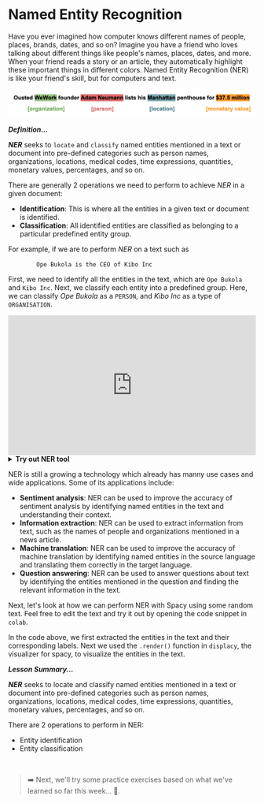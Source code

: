 # Named Entity Recognition
Have you ever imagined how computer knows different names of people, places, brands, dates, and so on? Imagine you have a friend who loves talking about different things like people's names, places, dates, and more. When your friend reads a story or an article, they automatically highlight these important things in different colors. Named Entity Recognition (NER) is like your friend's skill, but for computers and text.

![ner.png](./nlp/ner.png)


<aside>

**_Definition..._**

**_NER_** seeks to `locate` and `classify` named entities mentioned in a text or document into pre-defined categories such as person names, organizations, locations, medical codes, time expressions, quantities, monetary values, percentages, and so on.
</aside>

There are generally 2 operations we need to perform to achieve _NER_ in a given document:
- **Identification**: This is where all the entities in a given text or document is identified.
- **Classification**: All identified entities are classified as belonging to a particular predefined entity group.

For example, if we are to perform _NER_ on a text such as 

            Ope Bukola is the CEO of Kibo Inc

First, we need to identify all the entities in the text, which are `Ope Bukola` and `Kibo Inc`. Next, we classify each entity into a predefined group. Here, we can classify _Ope Bukola_ as a `PERSON`, and _Kibo Inc_ as a type of `ORGANISATION`.
 

<div style="position: relative; padding-bottom: 56.25%; height: 0;"><iframe src="https://www.youtube.com/embed/Gn_PjruUtrc" title="Sample Data Science Project" frameborder="0" allow="accelerometer; autoplay; clipboard-write; encrypted-media; gyroscope; picture-in-picture" allowfullscreen style="position: absolute; top: 0; left: 0; width: 100%; height: 100%;"></iframe></div>

<details>
<summary><b> Try out NER tool</b></summary>

Check out this **<a href="https://demos.explosion.ai/displacy-ent" target="_blank"> NER demo </a>**

</details>

NER is still a growing a technology which already has manny use cases and wide applications. Some of its applications include:
- **Sentiment analysis**: NER can be used to improve the accuracy of sentiment analysis by identifying named entities in the text and understanding their context.
- **Information extraction**: NER can be used to extract information from text, such as the names of people and organizations mentioned in a news article.
- **Machine translation**: NER can be used to improve the accuracy of machine translation by identifying named entities in the source language and translating them correctly in the target language.
- **Question answering**: NER can be used to answer questions about text by identifying the entities mentioned in the question and finding the relevant information in the text.

Next, let's look at how we can perform NER with Spacy using some random text. Feel free to edit the text and try it out by opening the code snippet in `colab`.

<script src="https://gist.github.com/wasiu-yusuf/4388604473b8c059e389524cf52844a8.js"></script>

In the code above, we first extracted the entities in the text and their corresponding labels. Next we used the `.render()` function in `displacy`, the visualizer for spacy, to visualize the entities in the text.


<aside>

**_Lesson Summary..._**

**_NER_** seeks to locate and classify named entities mentioned in a text or document into pre-defined categories such as person names, organizations, locations, medical codes, time expressions, quantities, monetary values, percentages, and so on.

There are 2 operations to perform in NER: 
- Entity identification
- Entity classification
</aside>


<br>

> ➡️ Next, we'll try some practice exercises based on what we've learned so far this week... 🎯.
